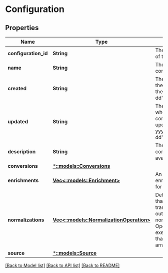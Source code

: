 # Configuration

## Properties
Name | Type | Description | Notes
------------ | ------------- | ------------- | -------------
**configuration_id** | **String** | The unique identifier of the configuration | [optional] 
**name** | **String** | The name of the configuration. | [default to ]
**created** | **String** | The creation date of the configuration in the format yyyy-MM-dd'T'HH:mm:ss.SSS'Z' | [optional] 
**updated** | **String** | The timestamp of when the configuration was last updated in the format yyyy-MM-dd'T'HH:mm:ss.SSS'Z' | [optional] 
**description** | **String** | The description of the configuration, if available. | [optional] 
**conversions** | [***::models::Conversions**](Conversions.md) |  | [optional] 
**enrichments** | [**Vec<::models::Enrichment>**](Enrichment.md) | An array of document enrichment settings for the configuration. | [optional] 
**normalizations** | [**Vec<::models::NormalizationOperation>**](NormalizationOperation.md) | Defines operations that can be used to transform the final output JSON into a normalized form. Operations are executed in the order that they appear in the array. | [optional] 
**source** | [***::models::Source**](Source.md) |  | [optional] 

[[Back to Model list]](../README.md#documentation-for-models) [[Back to API list]](../README.md#documentation-for-api-endpoints) [[Back to README]](../README.md)



